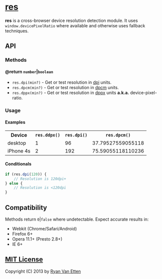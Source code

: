 # [res](../../)

<b>res</b> is a cross-browser device resolution detection module. It uses `window.devicePixelRatio` where available and otherwise uses fallback techniques.

## API

### Methods

#### @return `number`|`boolean`

- `res.dpi(min?)` - Get or test resolution in [dpi](http://www.w3.org/TR/css3-values/#dpi) units.
- `res.dpcm(min?)` - Get or test resolution in [dpcm](http://www.w3.org/TR/css3-values/#dpcm) units.
- `res.dppx(min?)` - Get or test resolution in [dppx](http://www.w3.org/TR/css3-values/#dppx) units <b>a.k.a.</b> device-pixel-ratio.

### Usage

#### Examples

<table>
    <tr>
        <th scope="col">Device</th>
        <th scope="col"><code>res.ddpx()</code></th>
        <th scope="col"><code>res.dpi()</code></th>
        <th scope="col"><code>res.dpcm()</code></th>
    </tr>
    <tr>
        <td>desktop</td>
        <td>1</td>
        <td>96</td>
        <td>37.79527559055118</td>
    </tr>
    <tr>
        <td>iPhone 4s</td>
        <td>2</td>
        <td>192</td>
        <td>75.59055118110236</td>
    </tr>
</table>

#### Conditionals

```js
if (res.dpi(120)) {
    // Resolution is 120dpi+
} else {
    // Resolution is <120dpi
}
```

## Compatibility

Methods return `0`|`false` where undetectable. Expect accurate results in:

- Webkit (Chrome/Safari/Android)
- Firefox 6+
- Opera 11.1+ (Presto 2.8+)
- IE 6+

## [MIT License](http://opensource.org/licenses/MIT)

Copyright (C) 2013 by [Ryan Van Etten](https://github.com/ryanve)